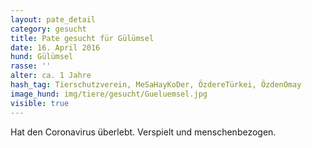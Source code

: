 ```yaml
---
layout: pate_detail
category: gesucht
title: Pate gesucht für Gülümsel
date: 16. April 2016
hund: Gülümsel
rasse: ''
alter: ca. 1 Jahre
hash_tag: Tierschutzverein, MeSaHayKoDer, ÖzdereTürkei, ÖzdenOmay
image_hund: img/tiere/gesucht/Gueluemsel.jpg
visible: true
---
```


Hat den Coronavirus überlebt. Verspielt und menschenbezogen.
